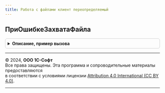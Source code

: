 ```yaml
---
title: Работа с файлами клиент переопределяемый
---
```



## ПриОшибкеЗахватаФайла
<details style="margin: 1em 0; padding: 0.5em; border: 1px solid #ccc; border-radius: 6px;">

<summary style="font-weight: bold; cursor: pointer;">Описание, пример вызова</summary>

```bsl

// Вызывается при ошибке захвате файла.
//
// Параметры:
//  ДанныеФайла          - см. РаботаСФайлами.ДанныеФайла.
//  СтандартнаяОбработка - Булево - признак стандартной обработки события.
//
Процедура ПриОшибкеЗахватаФайла(ДанныеФайла, СтандартнаяОбработка) Экспорт
```

Пример вызова
```bsl
РаботаСФайламиКлиентПереопределяемый.ПриОшибкеЗахватаФайла(ДанныеФайла, СтандартнаяОбработка) 
```
</details>

---

© 2024, **ООО 1С-Софт**  
Все права защищены. Эта программа и сопроводительные материалы предоставляются  
в соответствии с условиями лицензии [Attribution 4.0 International (CC BY 4.0)](https://creativecommons.org/licenses/by/4.0/legalcode).

---
